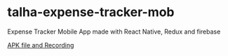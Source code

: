 # talha-expense-tracker-mob

Expense Tracker Mobile App made with React Native, Redux and firebase

[APK file and Recording](https://drive.google.com/drive/folders/1mtg_ugj9Gj4nUlD3k8ijR4M_yOzL1LrY?usp=sharing)
